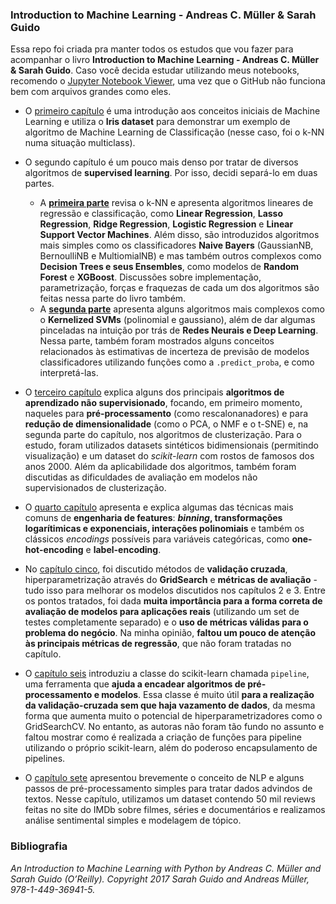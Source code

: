 ### Introduction to Machine Learning - Andreas C. Müller & Sarah Guido

Essa repo foi criada pra manter todos os estudos que vou fazer para acompanhar o livro **Introduction to Machine Learning - Andreas C. Müller & Sarah Guido**. Caso você decida estudar utilizando meus notebooks, recomendo o [Jupyter Notebook Viewer](https://nbviewer.jupyter.org/github/nicolasbuen/introduction_to_ml/tree/master/), uma vez que o GitHub não funciona bem com arquivos grandes como eles.

* O [primeiro capítulo](https://github.com/nicolasbuen/introduction_to_ml/blob/master/Introduction%20to%20Machine%20Learning%20-%20Cap.%201%20-%20kNN%20e%20Iris%20Dataset.ipynb) é uma introdução aos conceitos iniciais de Machine Learning e utiliza o **Iris dataset** para demonstrar um exemplo de algoritmo de Machine Learning de Classificação (nesse caso, foi o k-NN numa situação multiclass).

* O segundo capítulo é um pouco mais denso por tratar de diversos algoritmos de **supervised learning**. Por isso, decidi separá-lo em duas partes. 
  * A [**primeira parte**](https://github.com/nicolasbuen/introduction_to_ml/blob/master/Introduction%20to%20Machine%20Learning%20-%20Cap.%202%20-%20Supervised%20ML%20Algorithms%20part%201.ipynb) revisa o k-NN e apresenta algoritmos lineares de regressão e classificação, como **Linear Regression**, **Lasso Regression**, **Ridge Regression**, **Logistic Regression** e **Linear Support Vector Machines**. Além disso, são introduzidos algoritmos mais simples como os classificadores **Naive Bayers** (GaussianNB, BernoulliNB e MultiomialNB) e mas também outros complexos como **Decision Trees e seus Ensembles**, como modelos de **Random Forest** e **XGBoost**. Discussões sobre implementação, parametrização, forças e fraquezas de cada um dos algoritmos são feitas nessa parte do livro também.
  * A [**segunda parte**](https://github.com/nicolasbuen/introduction_to_ml/blob/master/Introduction%20to%20Machine%20Learning%20-%20Cap.%202%20-%20Supervised%20ML%20Algorithms%20part%202.ipynb) apresenta alguns algoritmos mais complexos como o **Kernelized SVMs** (polinomial e gaussiano), além de dar algumas pinceladas na intuição por trás de **Redes Neurais e Deep Learning**. Nessa parte, também foram mostrados alguns conceitos relacionados às estimativas de incerteza de previsão de modelos classificadores utilizando funções como a `.predict_proba`, e como interpretá-las.

* O [terceiro capítulo](https://github.com/nicolasbuen/introduction_to_ml/blob/master/Introduction%20to%20Machine%20Learning%20-%20Cap.%203%20-%20Unsupervised%20Learning%20and%20Preprocessing.ipynb) explica alguns dos principais **algoritmos de aprendizado não supervisionado**, focando, em primeiro momento, naqueles para **pré-processamento** (como rescalonanadores) e para **redução de dimensionalidade** (como o PCA, o NMF e o t-SNE) e, na segunda parte do capítulo, nos algoritmos de clusterização. Para o estudo, foram utilizados datasets sintéticos bidimensionais (permitindo visualização) e um dataset do *scikit-learn* com rostos de famosos dos anos 2000. Além da aplicabilidade dos algoritmos, também foram discutidas as dificuldades de avaliação em  modelos não supervisionados de clusterização.

* O [quarto capítulo](https://github.com/nicolasbuen/introduction_to_ml/blob/master/Introduction%20to%20Machine%20Learning%20-%20Cap.%204%20-%20Feature%20Engineering.ipynb) apresenta e explica algumas das técnicas mais comuns de **engenharia de features**: ***binning*, transformações logarítimicas e exponenciais, interações polinomiais** e também os clássicos *encodings* possíveis para variáveis categóricas, como **one-hot-encoding** e **label-encoding**. 

* No [capítulo cinco](https://github.com/nicolasbuen/introduction_to_ml/blob/master/Introduction%20to%20Machine%20Learning%20-%20Cap.%205%20-%20Model%20Evaluation%20and%20Improvement.ipynb), foi discutido métodos de **validação cruzada**, hiperparametrização através do **GridSearch** e **métricas de avaliação** - tudo isso para melhorar os modelos discutidos nos capítulos 2 e 3. Entre os pontos tratados, foi dada **muita importância para a forma correta de avaliação de modelos para aplicações reais** (utilizando um set de testes completamente separado) e o **uso de métricas válidas para o problema do negócio**. Na minha opinião, **faltou um pouco de atenção às principais métricas de regressão**, que não foram tratadas no capítulo.

* O [capítulo seis](https://github.com/nicolasbuen/introduction_to_ml/blob/master/Introduction%20to%20Machine%20Learning%20-%20Cap.%206%20-%20Algorithm%20Chains%20and%20Pipelines.ipynb) introduziu a classe do scikit-learn chamada `pipeline`, uma ferramenta que **ajuda a encadear algoritmos de pré-processamento e modelos**. Essa classe é muito útil **para a realização da validação-cruzada sem que haja vazamento de dados**, da mesma forma que aumenta muito o potencial de hiperparametrizadores como o GridSearchCV. No entanto, as autoras não foram tão fundo no assunto e faltou mostrar como é realizada a criação de funções para pipeline utilizando o próprio scikit-learn, além do poderoso encapsulamento de pipelines. 

* O [capítulo sete](https://github.com/nicolasbuen/introduction_to_ml/blob/master/Introduction%20to%20Machine%20Learning%20-%20Cap.%207%20-%20Working%20with%20Text%20Data.ipynb) apresentou brevemente o conceito de NLP e alguns passos de pré-processamento simples para tratar dados advindos de textos. Nesse capítulo, utilizamos um dataset contendo 50 mil reviews feitas no site do IMDb sobre filmes, séries e documentários e realizamos análise sentimental simples e modelagem de tópico. 


### Bibliografia

*An Introduction to Machine Learning with Python by Andreas C. Müller and Sarah Guido (O’Reilly). Copyright 2017 Sarah Guido and Andreas Müller, 978-1-449-36941-5.*

